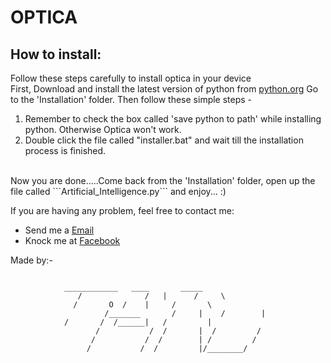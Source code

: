 # OPTICA

## How to install:
Follow these steps carefully to install optica in your device
</br>
First, Download and install the latest version of python from [python.org](https://www.python.org/downloads/)
Go to the 'Installation' folder. Then follow these simple steps -
</br>
<ol>
<li>Remember to check the box called 'save python to path' while installing python. Otherwise Optica won't work.</li>
<li>Double click the file called "installer.bat" and wait till the installation process is finished.</li>
</ol>
</br>
Now you are done.....Come back from the 'Installation' folder, open up the file called ```Artificial_Intelligence.py``` and enjoy... :)
</br>

If you are having any problem, feel free to contact me:
  - Send me a [Email](mailto:neural.gen.official@gmail.com?subject=GitHub)
  - Knock me at [Facebook](https://www.facebook.com/neuralgen)

Made by:- 
```

			____________   ____       _____
		       /              /   |      /     \
		      /		  O  /    |     /       \
                     /_______       /     |    /        |
		    /		/  /______|   /         |
                   /	       /  /       |  /         /
                  /           /  /        | /         /
                 /           /  /         |/________/
```
